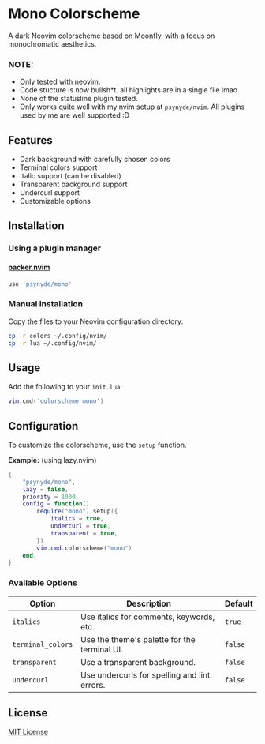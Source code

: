 # Mono Colorscheme

A dark Neovim colorscheme based on Moonfly, with a focus on monochromatic aesthetics.

### NOTE:
- Only tested with neovim.
- Code stucture is now bullsh*t. all highlights are in a single file lmao
- None of the statusline plugin tested.
- Only works quite well with my nvim setup at `psynyde/nvim`. All plugins used by me are well supported :D

## Features

- Dark background with carefully chosen colors
- Terminal colors support
- Italic support (can be disabled)
- Transparent background support
- Undercurl support
- Customizable options

## Installation

### Using a plugin manager

#### [packer.nvim](https://github.com/wbthomason/packer.nvim)

```lua
use 'psynyde/mono'
```

### Manual installation

Copy the files to your Neovim configuration directory:

```bash
cp -r colors ~/.config/nvim/
cp -r lua ~/.config/nvim/
```

## Usage

Add the following to your `init.lua`:

```lua
vim.cmd('colorscheme mono')
```

## Configuration

To customize the colorscheme, use the `setup` function.

**Example:** (using lazy.nvim)

```lua
{
    "psynyde/mono",
    lazy = false,
    priority = 1000,
    config = function()
        require("mono").setup({
            italics = true,
            undercurl = true,
            transparent = true,
        })
        vim.cmd.colorscheme("mono")
    end,
}
```

### Available Options

| Option                 | Description                                       | Default     |
| ------------------------ | ------------------------------------------------- | ----------- |
| `italics`          | Use italics for comments, keywords, etc.          | `true`    |
| `terminal_colors`   | Use the theme's palette for the terminal UI.      | `false`   |
| `transparent`      | Use a transparent background.                     | `false`   |
| `undercurl`        | Use undercurls for spelling and lint errors.      | `false`   |

## License

[MIT License](LICENSE)